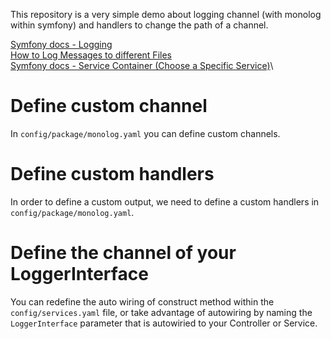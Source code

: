 This repository is a very simple demo about logging channel (with monolog within symfony) and handlers to change the path of a channel.

[Symfony docs - Logging](https://symfony.com/doc/5.4/logging.html)\
[How to Log Messages to different Files](https://symfony.com/doc/5.4/logging/channels_handlers.html)\
[Symfony docs - Service Container (Choose a Specific Service)](https://symfony.com/doc/5.4/service_container.html#choose-a-specific-service)\

# Define custom channel
In `config/package/monolog.yaml` you can define custom channels.

# Define custom handlers
In order to define a custom output, we need to define a custom handlers in `config/package/monolog.yaml`.

# Define the channel of your LoggerInterface
You can redefine the auto wiring of construct method within the `config/services.yaml` file, or take advantage of autowiring by naming the `LoggerInterface` parameter that is autowiried to your Controller or Service.